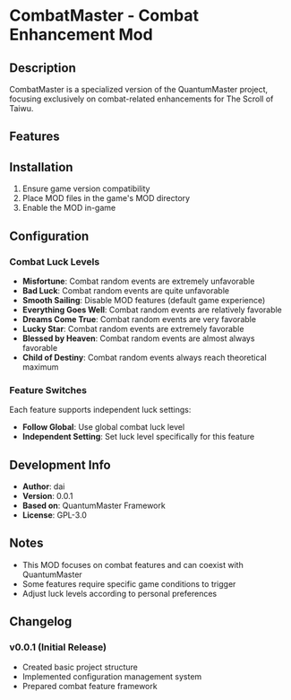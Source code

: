 # CombatMaster - Combat Enhancement Mod

## Description
CombatMaster is a specialized version of the QuantumMaster project, focusing exclusively on combat-related enhancements for The Scroll of Taiwu.

## Features

## Installation
1. Ensure game version compatibility
2. Place MOD files in the game's MOD directory
3. Enable the MOD in-game

## Configuration
### Combat Luck Levels
- **Misfortune**: Combat random events are extremely unfavorable
- **Bad Luck**: Combat random events are quite unfavorable
- **Smooth Sailing**: Disable MOD features (default game experience)
- **Everything Goes Well**: Combat random events are relatively favorable
- **Dreams Come True**: Combat random events are very favorable
- **Lucky Star**: Combat random events are extremely favorable
- **Blessed by Heaven**: Combat random events are almost always favorable
- **Child of Destiny**: Combat random events always reach theoretical maximum

### Feature Switches
Each feature supports independent luck settings:
- **Follow Global**: Use global combat luck level
- **Independent Setting**: Set luck level specifically for this feature

## Development Info
- **Author**: dai
- **Version**: 0.0.1
- **Based on**: QuantumMaster Framework
- **License**: GPL-3.0

## Notes
- This MOD focuses on combat features and can coexist with QuantumMaster
- Some features require specific game conditions to trigger
- Adjust luck levels according to personal preferences

## Changelog
### v0.0.1 (Initial Release)
- Created basic project structure
- Implemented configuration management system
- Prepared combat feature framework
